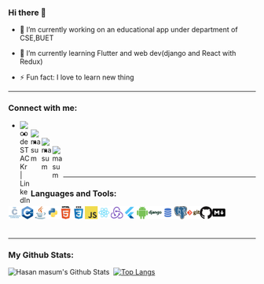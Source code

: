 ### Hi there 👋

- 🔭 I’m currently working on an educational app under department of CSE,BUET

- 🌱 I’m currently learning Flutter and web dev(django and React with Redux)

- ⚡ Fun fact: I love to learn new thing

  

---

### Connect with me:

* [<img align="left" alt="codeSTACKr | LinkedIn" width="22px"   src="https://cdn.jsdelivr.net/npm/simple-icons@v3/icons/linkedin.svg" />][linkedin]
* [<img align="left" alt="masum" width="22px" src="https://cdn.jsdelivr.net/npm/simple-icons@v3/icons/facebook.svg" />][facebook]
* [<img align="left" alt="masum" width="22px" src="https://cdn.jsdelivr.net/npm/simple-icons@v3/icons/instagram.svg" />][instagram]
* [<img align="left" alt="masum" width="22px" src="https://cdn.jsdelivr.net/npm/simple-icons@v3/icons/codeforces.svg" />][codeforces]

<br />

___
### Languages and Tools:

<img align="left" alt="C++" width="26px" src="https://raw.githubusercontent.com/github/explore/80688e429a7d4ef2fca1e82350fe8e3517d3494d/topics/c/c.png" />

<img align="left" alt="C++" width="26px" src="https://raw.githubusercontent.com/github/explore/80688e429a7d4ef2fca1e82350fe8e3517d3494d/topics/cpp/cpp.png" />
<img align="left" alt="Java" width="26px" src="https://raw.githubusercontent.com/github/explore/80688e429a7d4ef2fca1e82350fe8e3517d3494d/topics/java/java.png" />
<img align="left" alt="Python" width="26px" src="https://raw.githubusercontent.com/github/explore/80688e429a7d4ef2fca1e82350fe8e3517d3494d/topics/python/python.png" />
<img align="left" alt="HTML5" width="26px" src="https://raw.githubusercontent.com/github/explore/80688e429a7d4ef2fca1e82350fe8e3517d3494d/topics/html/html.png" />
<img align="left" alt="CSS3" width="26px" src="https://raw.githubusercontent.com/github/explore/80688e429a7d4ef2fca1e82350fe8e3517d3494d/topics/css/css.png" />
<img align="left" alt="JavaScript" width="26px" src="https://raw.githubusercontent.com/github/explore/80688e429a7d4ef2fca1e82350fe8e3517d3494d/topics/javascript/javascript.png" />
<img align="left" alt="JavaScript" width="26px" src="https://raw.githubusercontent.com/github/explore/80688e429a7d4ef2fca1e82350fe8e3517d3494d/topics/react/react.png" />
<img align="left" alt="JavaScript" width="26px" src="https://raw.githubusercontent.com/github/explore/80688e429a7d4ef2fca1e82350fe8e3517d3494d/topics/redux/redux.png" />
<img align="left" alt="Android Studio" width="26px" 
src="https://raw.githubusercontent.com/github/explore/80688e429a7d4ef2fca1e82350fe8e3517d3494d/topics/flutter/flutter.png" />
<img align="left" alt="Android Studio" width="26px" src="https://raw.githubusercontent.com/github/explore/80688e429a7d4ef2fca1e82350fe8e3517d3494d/topics/android/android.png" />
<img align="left" alt="Node.js" width="26px" src="https://raw.githubusercontent.com/github/explore/80688e429a7d4ef2fca1e82350fe8e3517d3494d/topics/django/django.png" />
<img align="left" alt="SQL" width="26px" src="https://raw.githubusercontent.com/github/explore/80688e429a7d4ef2fca1e82350fe8e3517d3494d/topics/sql/sql.png" />
<img align="left" alt="MySQL" width="26px" src="https://raw.githubusercontent.com/github/explore/80688e429a7d4ef2fca1e82350fe8e3517d3494d/topics/postgresql/postgresql.png" />
<img align="left" alt="Git" width="26px" src="https://raw.githubusercontent.com/github/explore/80688e429a7d4ef2fca1e82350fe8e3517d3494d/topics/git/git.png" />
<img align="left" alt="GitHub" width="26px" src="https://raw.githubusercontent.com/github/explore/78df643247d429f6cc873026c0622819ad797942/topics/github/github.png" />
<img align="left" alt="Git" width="26px" src="https://raw.githubusercontent.com/github/explore/80688e429a7d4ef2fca1e82350fe8e3517d3494d/topics/markdown/markdown.png" />
<br /><br /><br />

---
### My Github Stats:

<img align="left" alt="Hasan masum's Github Stats" src="https://github-readme-stats.vercel.app/api?username=Hmasum18&show_icons=true" />    &nbsp;
[![Top Langs](https://github-readme-stats.vercel.app/api/top-langs/?username=Hmasum18)](https://github.com/anuraghazra/github-readme-stats)

[linkedin]:https://www.linkedin.com/in/hasan-masum-281157186/
[instagram]: https://www.instagram.com/hnmasum/
[facebook]: https://www.facebook.com/h.masum.52
[codeforces]:https://codeforces.com/profile/masum1805